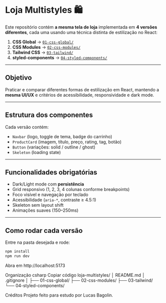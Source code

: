 # Loja Multistyles 🛍️

Este repositório contém **a mesma tela de loja** implementada em **4 versões diferentes**, cada uma usando uma técnica distinta de estilização no React:

1. **CSS Global** → [`01-css-global/`](./01-css-global)
2. **CSS Modules** → [`02-css-modules/`](./02-css-modules)
3. **Tailwind CSS** → [`03-tailwind/`](./03-tailwind)
4. **styled-components** → [`04-styled-components/`](./04-styled-components)

---

## Objetivo
Praticar e comparar diferentes formas de estilização em React, mantendo a **mesma UI/UX** e critérios de acessibilidade, responsividade e dark mode.

---

## Estrutura dos componentes
Cada versão contém:
- `Navbar` (logo, toggle de tema, badge do carrinho)
- `ProductCard` (imagem, título, preço, rating, tag, botão)
- `Button` (variações: solid / outline / ghost)
- `Skeleton` (loading state)

---

## Funcionalidades obrigatórias
- Dark/Light mode com **persistência**  
- Grid responsivo (1, 2, 3, 4 colunas conforme breakpoints)  
- Foco visível e navegação por teclado  
- Acessibilidade (`aria-*`, contraste ≥ 4.5:1)  
- Skeleton sem layout shift  
- Animações suaves (150–250ms)

---

## Como rodar cada versão
Entre na pasta desejada e rode:

```bash
npm install
npm run dev
```

Abra em http://localhost:5173

Organização
csharp
Copiar código
loja-multistyles/
│ README.md
│ .gitignore
│
├── 01-css-global/
├── 02-css-modules/
├── 03-tailwind/
└── 04-styled-components/

Créditos
Projeto feito para estudo por Lucas Bagolin.